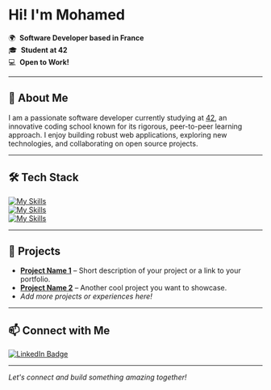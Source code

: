 # Hi! I'm Mohamed

🌍  **Software Developer based in France**  
🎓  **Student at 42**  
💻  **Open to Work!**

---

## 🚀 About Me

I am a passionate software developer currently studying at [42](https://42.fr/), an innovative coding school known for its rigorous, peer-to-peer learning approach. I enjoy building robust web applications, exploring new technologies, and collaborating on open source projects.

---

## 🛠️ Tech Stack

[![My Skills](https://skillicons.dev/icons?i=html,css)](https://skillicons.dev)  
[![My Skills](https://skillicons.dev/icons?i=js,ts)](https://skillicons.dev)  
[![My Skills](https://skillicons.dev/icons?i=react,next)](https://skillicons.dev)

---

## 🌟 Projects

- **[Project Name 1](#)** – Short description of your project or a link to your portfolio.
- **[Project Name 2](#)** – Another cool project you want to showcase.
- *Add more projects or experiences here!*

---

## 📫 Connect with Me

<div id="badges">
  <a href="https://www.linkedin.com/in/mdembele42/">
    <img src="https://img.shields.io/badge/LinkedIn-blue?style=for-the-badge&logo=linkedin&logoColor=white" alt="LinkedIn Badge"/>
  </a>
</div>

---

*Let's connect and build something amazing together!*
